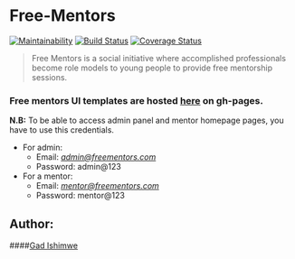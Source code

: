 # Free-Mentors
[![Maintainability](https://api.codeclimate.com/v1/badges/0269b0ef0bcae5307e55/maintainability)](https://codeclimate.com/github/gadishimwe/Free-Mentors/maintainability)
[![Build Status](https://travis-ci.org/gadishimwe/Free-Mentors.svg?branch=develop)](https://travis-ci.org/gadishimwe/Free-Mentors)
[![Coverage Status](https://coveralls.io/repos/github/gadishimwe/Free-Mentors/badge.svg?branch=develop)](https://coveralls.io/github/gadishimwe/Free-Mentors?branch=develop)


>Free Mentors is a social initiative where accomplished professionals become role models to young people to provide free mentorship sessions.

### Free mentors UI templates are hosted [here](https://gadishimwe.github.io/Free-Mentors/) on gh-pages.

__N.B:__ To be able to access admin panel and mentor homepage pages, you have to use this credentials.
* For admin:
    * Email: *admin@freementors.com*
    * Password: admin@123
* For a mentor:
    * Email: *mentor@freementors.com*
    * Password: mentor@123

## Author:
####[Gad Ishimwe](https://www.github.com/gadishimwe)
